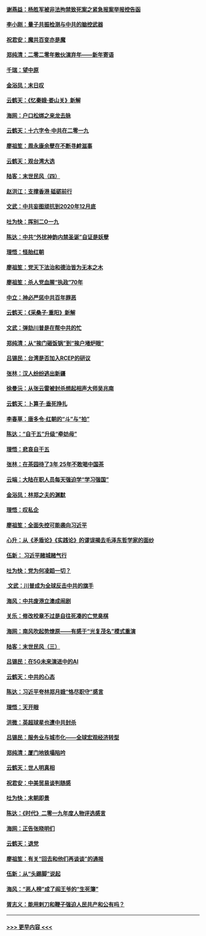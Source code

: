 #### [谢燕益：杨胜军被非法拘禁致死案之紧急报案举报控告函](../pages/nsc993/n11756134.md?t=01011311) 
#### [李小刚：量子共振检测与中共的脑控武器](../pages/nsc993/n11754518.md?t=01011311) 
#### [祝君安：魔共百变亦是魔](../pages/nsc993/n11754469.md?t=01011311) 
#### [郑纯清：二零二零年散伙演弃年——新年寄语](../pages/nsc993/n11754195.md?t=01011311) 
#### [千瑞：望中原](../pages/nsc993/n11754159.md?t=01011311) 
#### [金浴凤：末日叹](../pages/nsc993/n11752359.md?t=01011311) 
#### [云鹤天：《忆秦娥‧娄山关》新解](../pages/nsc993/n11752348.md?t=01011311) 
#### [海网：户口松绑之来龙去脉](../pages/nsc993/n11752328.md?t=01011311) 
#### [云鹤天：十六字令‧中共在二零一九](../pages/nsc993/n11752305.md?t=01011311) 
#### [廖祖笙：周永康余孽在不断寻衅滋事](../pages/nsc993/n11751013.md?t=01011311) 
#### [云鹤天：观台湾大选](../pages/nsc993/n11751007.md?t=01011311) 
#### [陆客：末世民风（四）](../pages/nsc993/n11749203.md?t=01011311) 
#### [赵洪江：支撑香港 砥砺前行](../pages/nsc993/n11748482.md?t=01011311) 
#### [文武：中共妄图顽抗到2020年12月底](../pages/nsc993/n11748446.md?t=01011311) 
#### [吐为快：挥别二O一九](../pages/nsc993/n11748411.md?t=01011311) 
#### [陈达：中共“外扰神韵内禁圣诞”自证是妖孽](../pages/nsc993/n11748226.md?t=01011311) 
#### [理悟：怪胎红朝](../pages/nsc993/n11748206.md?t=01011311) 
#### [廖祖笙：党天下法治和德治皆为无本之木](../pages/nsc993/n11748135.md?t=01011311) 
#### [廖祖笙：杀人党血腥“执政”70年](../pages/nsc993/n11745144.md?t=01011311) 
#### [中立：神必严惩中共百年罪恶](../pages/nsc993/n11744970.md?t=01011311) 
#### [云鹤天：《采桑子‧重阳》新解](../pages/nsc993/n11744948.md?t=01011311) 
#### [文武：弹劾川普是在帮中共的忙](../pages/nsc993/n11744758.md?t=01011311) 
#### [郑纯清：从“挨门砸饭锅”到“挨户堵炉眼”](../pages/nsc993/n11744745.md?t=01011311) 
#### [吕锡民：台湾是否加入RCEP的研议](../pages/nsc993/n11744701.md?t=01011311) 
#### [张林：汉人纷纷逃出新疆](../pages/nsc993/n11743530.md?t=01011311) 
#### [徐曼沅：从张云雷被封杀想起相声大师吴兆南](../pages/nsc993/n11741816.md?t=01011311) 
#### [云鹤天：卜算子‧垂死挣扎](../pages/nsc993/n11739956.md?t=01011311) 
#### [李春草：唐多令‧红朝的“斗”与“拍”](../pages/nsc993/n11739830.md?t=01011311) 
#### [陈达：“自干五”升级“牵妨母”](../pages/nsc993/n11739724.md?t=01011311) 
#### [理悟：悲哀自干五](../pages/nsc993/n11739547.md?t=01011311) 
#### [张林：在茶园待了3年 25年不敢喝中国茶](../pages/nsc993/n11739240.md?t=01011311) 
#### [云端：大陆在职人员每天强迫学“学习强国”](../pages/nsc993/n11738735.md?t=01011311) 
#### [金浴凤：林郑之夫的渊默](../pages/nsc993/n11737735.md?t=01011311) 
#### [理悟：叹私企](../pages/nsc993/n11737715.md?t=01011311) 
#### [廖祖笙：全面失控可能袭向习近平](../pages/nsc993/n11737704.md?t=01011311) 
#### [心升：从《矛盾论》《实践论》的谬误揭去毛泽东哲学家的面纱](../pages/nsc993/n11736962.md?t=01011311) 
#### [伍新： 习近平赌城赌气行](../pages/nsc993/n11736929.md?t=01011311) 
#### [吐为快：党为何凌蹈一切？](../pages/nsc993/n11736915.md?t=01011311) 
#### [ 文武：川普成为全球反击中共的旗手](../pages/nsc993/n11736882.md?t=01011311) 
#### [海风：中共废港立澳成闹剧](../pages/nsc993/n11735857.md?t=01011311) 
#### [关乐：修改校章不过是自往死凑的亡党臭棋](../pages/nsc993/n11735097.md?t=01011311) 
#### [海网：南风吹起势燎原——有感于“光复茂名”模式重演](../pages/nsc993/n11732308.md?t=01011311) 
#### [陆客：末世民风（三）](../pages/nsc993/n11732211.md?t=01011311) 
#### [吕锡民：在5G未来演进中的AI](../pages/nsc993/n11730010.md?t=01011311) 
#### [云鹤天：中共的心态](../pages/nsc993/n11729906.md?t=01011311) 
#### [陈达：习近平夸林郑月娥“恪尽职守”感言](../pages/nsc993/n11729881.md?t=01011311) 
#### [理悟：天开眼](../pages/nsc993/n11729699.md?t=01011311) 
#### [洪微：英超球星也遭中共封杀](../pages/nsc993/n11727243.md?t=01011311) 
#### [吕锡民：服务业与城市化——全球宏观经济转型](../pages/nsc993/n11725845.md?t=01011311) 
#### [郑纯清：厦门地铁塌陷吟](../pages/nsc993/n11725813.md?t=01011311) 
#### [云鹤天：世人明真相](../pages/nsc993/n11725621.md?t=01011311) 
#### [祝君安：中美贸易谈判随感](../pages/nsc993/n11725609.md?t=01011311) 
#### [吐为快：末朝即景](../pages/nsc993/n11723365.md?t=01011311) 
#### [陈达：《时代》二零一九年度人物评选感言](../pages/nsc993/n11723337.md?t=01011311) 
#### [海网：正告张晓明们](../pages/nsc993/n11723228.md?t=01011311) 
#### [云鹤天：退党](../pages/nsc993/n11723056.md?t=01011311) 
#### [廖祖笙：有关“回去和他们再谈谈”的通报](../pages/nsc993/n11722442.md?t=01011311) 
#### [伍新：从“头踢脚”说起](../pages/nsc993/n11722429.md?t=01011311) 
#### [海风：“恶人榜”成了阎王爷的“生死簿”](../pages/nsc993/n11722272.md?t=01011311) 
#### [胥志义：能用剌刀和鞭子强迫人民共产和公有吗？](../pages/nsc993/n11720569.md?t=01011311) 

----
#### [ >>> 更早内容 <<< ](../indexes/nsc993-earlier.md)
